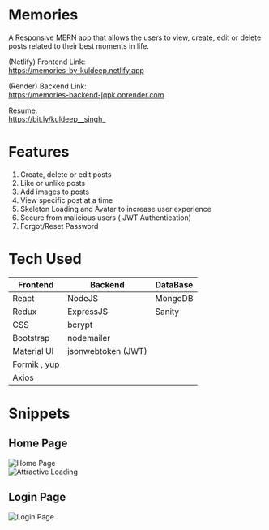 # Memories 
A Responsive MERN app that allows the users to view, create, edit or delete posts related to their best moments in life.

<!-- Deployed Links -->
(Netlify) Frontend Link:
<br/>
https://memories-by-kuldeep.netlify.app

(Render) Backend Link:
<br />
https://memories-backend-jqpk.onrender.com

Resume:
<br/>
https://bit.ly/kuldeep__singh_

<!--  Features -->
# Features
1. Create, delete or edit posts
2. Like or unlike posts 
3. Add images to posts
4. View specific post at a time
5. Skeleton Loading and Avatar to increase user experience
6. Secure from malicious users ( JWT Authentication)
7. Forgot/Reset Password 

<!-- Tech used -->
# Tech Used

| Frontend     | Backend             | DataBase              |
| ------------ | ------------------- | --------------------- |
| React        | NodeJS              | MongoDB               | 
| Redux        | ExpressJS           | Sanity                | 
| CSS          | bcrypt              |                       | 
| Bootstrap    | nodemailer          |                       | 
| Material UI  | jsonwebtoken (JWT)  |                       |
| Formik , yup |                     |                       |
| Axios        |                     |                       |

<!-- Snippets -->
# Snippets
## Home Page
![Home Page](https://user-images.githubusercontent.com/59189868/206463653-138ae3e2-c146-4dad-91c7-6e53e99e547b.jpg)
<br />
![Attractive Loading](https://user-images.githubusercontent.com/55274410/151668643-f706785c-2af5-45be-a0ad-403667dfa12c.png)
 
## Login Page
![Login Page](https://user-images.githubusercontent.com/59189868/206462705-c1630de1-97ee-4651-aa4b-d273719445be.jpg)